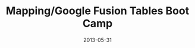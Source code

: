 ---
layout: post
categories: 
- talk
title: "Mapping/Google Fusion Tables Boot Camp"
location: "Chicago Migrahack"
date: 2013-05-31
image: /images/talks/github.jpg
description: "This workshop will focus on free tools used to create stories around data with geographic breakdowns. Mapping is one of the core elements of visual communication, information, and geographic information. It’s not about creating charts; it’s all about insights on your data."
link: 
tags: 
 - presentation
medium: writeup
featured: false
published: true
---